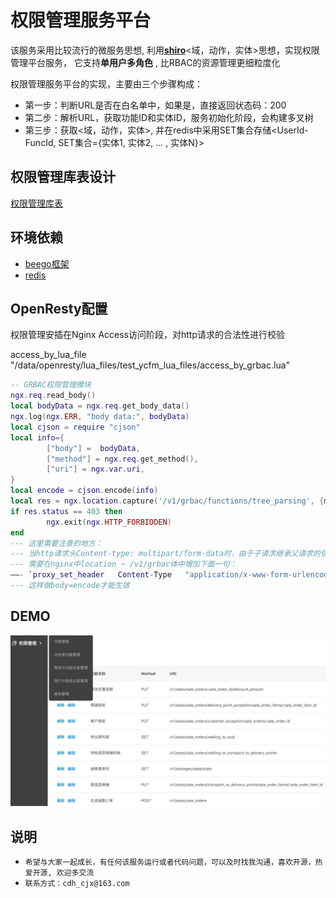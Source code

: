 # 权限管理服务平台

该服务采用比较流行的微服务思想, 利用[**shiro**](http://shiro.apache.org/)<域，动作，实体>思想，实现权限管理平台服务， 它支持**单用户多角色** , 比RBAC的资源管理更细粒度化  

权限管理服务平台的实现，主要由三个步骤构成： 
+ 第一步：判断URL是否在白名单中，如果是，直接返回状态码：200  
+ 第二步：解析URL，获取功能ID和实体ID，服务初始化阶段，会构建多叉树  
+ 第三步：获取<域，动作，实体>, 并在redis中采用SET集合存储<UserId-FuncId, SET集合={实体1, 实体2, ... , 实体N}>

## 权限管理库表设计

[权限管理库表](table.md)

## 环境依赖

+ [beego框架](https://beego.me/)
+ [redis](https://redis.io/)

## OpenResty配置

权限管理安插在Nginx Access访问阶段，对http请求的合法性进行校验

access_by_lua_file "/data/openresty/lua_files/test_ycfm_lua_files/access_by_grbac.lua"

```lua
-- GRBAC权限管理模块
ngx.req.read_body()
local bodyData = ngx.req.get_body_data()
ngx.log(ngx.ERR, "body data:", bodyData)
local cjson = require "cjson"
local info={
        ["body"] =  bodyData,
        ["method"] = ngx.req.get_method(),
        ["uri"] = ngx.var.uri,
}
local encode = cjson.encode(info)
local res = ngx.location.capture('/v1/grbac/functions/tree_parsing', {method=ngx.HTTP_POST, body=encode})
if res.status == 403 then
        ngx.exit(ngx.HTTP_FORBIDDEN)
end
--- 这里需要注意的地方：
--- 当http请求头Content-type: multipart/form-data时，由于子请求继承父请求的信息，导致body无法改变
--- 需要在nginx中location ~ /v1/grbac体中增加下面一句：
——- `proxy_set_header   Content-Type   "application/x-www-form-urlencoded"`;
--- 这样做body=encode才能生效
```
## DEMO
![demo](grbac_demo.jpg)
## 说明

+ `希望与大家一起成长，有任何该服务运行或者代码问题，可以及时找我沟通，喜欢开源，热爱开源, 欢迎多交流`   
+ `联系方式：cdh_cjx@163.com`
